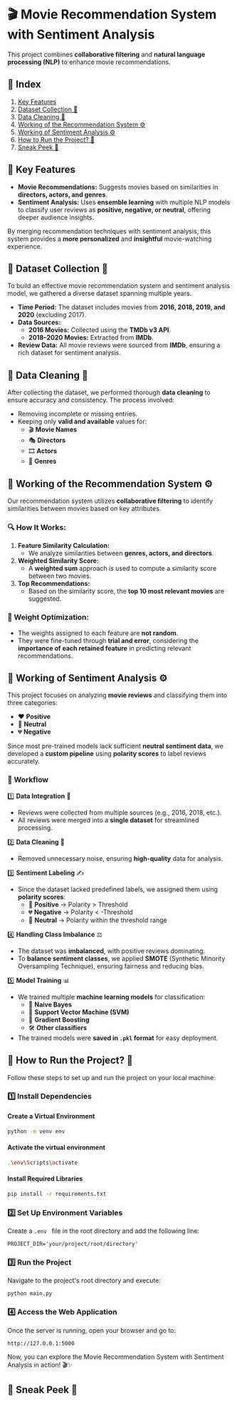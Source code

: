 # 🎬 Movie Recommendation System with Sentiment Analysis  

This project combines **collaborative filtering** and **natural language processing (NLP)** to enhance movie recommendations.

## 📌 Index  
1. [Key Features](#-key-features)  
2. [Dataset Collection 📖](#-dataset-collection-)  
3. [Data Cleaning 🧹](#-data-cleaning-)  
4. [Working of the Recommendation System ⚙️](#-working-of-the-recommendation-system-)  
5. [Working of Sentiment Analysis ⚙️](#-working-of-sentiment-analysis-)  
6. [How to Run the Project? 🤔](#-how-to-run-the-project-)
7. [Sneak Peek 👀](#-sneak-peek-)

## 🔹 Key Features  
- **Movie Recommendations:** Suggests movies based on similarities in **directors, actors, and genres**.  
- **Sentiment Analysis:** Uses **ensemble learning** with multiple NLP models to classify user reviews as **positive, negative, or neutral**, offering deeper audience insights.  

By merging recommendation techniques with sentiment analysis, this system provides a **more personalized** and **insightful** movie-watching experience.  

## 🔹 Dataset Collection  📖

To build an effective movie recommendation system and sentiment analysis model, we gathered a diverse dataset spanning multiple years.  

- **Time Period:** The dataset includes movies from **2016, 2018, 2019, and 2020** (excluding 2017).  
- **Data Sources:**
  - **2016 Movies:** Collected using the **TMDb v3 API**.  
  - **2018–2020 Movies:** Extracted from **IMDb**.  
- **Review Data:** All movie reviews were sourced from **IMDb**, ensuring a rich dataset for sentiment analysis.

## 🔹 Data Cleaning  🧹

After collecting the dataset, we performed thorough **data cleaning** to ensure accuracy and consistency. The process involved:  

- Removing incomplete or missing entries.  
- Keeping only **valid and available** values for:  
  - 🎬 **Movie Names**  
  - 🎭 **Directors**  
  - 🎞️ **Actors**  
  - 🎥 **Genres**

## 🔹 Working of the Recommendation System ⚙️  

Our recommendation system utilizes **collaborative filtering** to identify similarities between movies based on key attributes.  

### 🔍 How It Works:  
1. **Feature Similarity Calculation:**  
   - We analyze similarities between **genres, actors, and directors**.  
2. **Weighted Similarity Score:**  
   - A **weighted sum** approach is used to compute a similarity score between two movies.  
3. **Top Recommendations:**  
   - Based on the similarity score, the **top 10 most relevant movies** are suggested.  

### 🎯 Weight Optimization:  
- The weights assigned to each feature are **not random**.  
- They were fine-tuned through **trial and error**, considering the **importance of each retained feature** in predicting relevant recommendations.

## 🔹 Working of Sentiment Analysis ⚙️  

This project focuses on analyzing **movie reviews** and classifying them into three categories:  
- ❤️ **Positive**  
- 🖤 **Neutral**  
- 💔 **Negative**  

Since most pre-trained models lack sufficient **neutral sentiment data**, we developed a **custom pipeline** using **polarity scores** to label reviews accurately.  

### 🚀 Workflow  

1️⃣ **Data Integration** 📂  
   - Reviews were collected from multiple sources (e.g., 2016, 2018, etc.).  
   - All reviews were merged into a **single dataset** for streamlined processing.  

2️⃣ **Data Cleaning** 🧹  
   - Removed unnecessary noise, ensuring **high-quality** data for analysis.  

3️⃣ **Sentiment Labeling** ✍  
   - Since the dataset lacked predefined labels, we assigned them using **polarity scores**:  
     - 💚 **Positive** → Polarity > Threshold  
     - 💔 **Negative** → Polarity < -Threshold  
     - 🖤 **Neutral** → Polarity within the threshold range  

4️⃣ **Handling Class Imbalance** ⚖  
   - The dataset was **imbalanced**, with positive reviews dominating.  
   - To **balance sentiment classes**, we applied **SMOTE** (Synthetic Minority Oversampling Technique), ensuring fairness and reducing bias.  

5️⃣ **Model Training** 📊  
   - We trained multiple **machine learning models** for classification:  
     - 🤖 **Naive Bayes**  
     - 🧠 **Support Vector Machine (SVM)**  
     - 🚀 **Gradient Boosting**  
     - 🛠 **Other classifiers**  
   - The trained models were **saved in `.pkl` format** for easy deployment.

## 🔹 How to Run the Project? 🤔  

Follow these steps to set up and run the project on your local machine: 

### 1️⃣ **Install Dependencies**

#### **Create a Virtual Environment**  
```bash
python -m venv env
```

#### **Activate the virtual environment**  
```bash
.\env\Scripts\activate
```

#### **Install Required Libraries**  
```bash
pip install -r requirements.txt
```

### 2️⃣ **Set Up Environment Variables**

Create a ```.env ``` file in the root directory and add the following line:
```
PROJECT_DIR='your/project/root/directory'
```

### 3️⃣ **Run the Project**

Navigate to the project's root directory and execute:
```
python main.py
```

### 4️⃣ **Access the Web Application**
Once the server is running, open your browser and go to:
```
http://127.0.0.1:5000
```

Now, you can explore the Movie Recommendation System with Sentiment Analysis in action! 🎬✨

## 🔹 Sneak Peek 👀